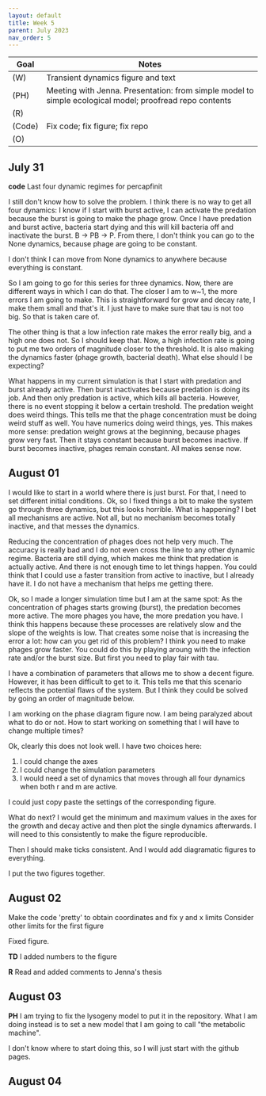 ```yaml
---
layout: default
title: Week 5
parent: July 2023
nav_order: 5
---
```


| Goal | Notes |                                                     
| ----------- | ----------- |                                        
|(W)|Transient dynamics figure and text|
|(PH)|Meeting with Jenna. Presentation: from simple model to simple ecological model; proofread repo contents|
|(R)||
|(Code)|Fix code; fix figure; fix repo|
|(O)| |


## July 31

**code** Last four dynamic regimes for percapfinit

I still don't know how to solve the problem.
I think there is no way to get all four dynamics: I know if I start with burst active, I can activate the predation because the burst is going to make the phage grow.
Once I have predation and burst active, bacteria start dying and this will kill bacteria off and inactivate the burst. B -> PB -> P.
From there, I don't think you can go to the None dynamics, because phage are going to be constant.

I don't think I can move from None dynamics to anywhere because everything is constant.

So I am going to go for this series for three dynamics. Now, there are different ways in which I can do that.
The closer I am to w~1, the more errors I am going to make. This is straightforward for grow and decay rate, I make them small and that's it. I just have to make sure that
tau is not too big. So that is taken care of.

The other thing is that a low infection rate makes the error really big, and a high one does not. So I should keep that. Now, a high infection rate is going to put me two orders of magnitude closer to the threshold. It is also making the dynamics faster (phage growth, bacterial death). What else should I be expecting?

What happens in my current simulation is that I start with predation and burst already active. Then burst inactivates because predation is doing its job. And then only predation is active, which kills all bacteria. However, there is no event stopping it below a certain treshold. The predation weight does weird things. This tells me that the phage concentration must be doing weird stuff as well. You have numerics doing weird things, yes.
This makes more sense: predation weight grows at the beginning, because phages grow very fast. Then it stays constant because burst becomes inactive. If burst becomes inactive, phages remain constant. All makes sense now.

## August 01

I would like to start in a world where there is just burst. For that, I need to set different initial conditions.
Ok, so I fixed things a bit to make the system go through three dynamics, but this looks horrible. What is happening? I bet all mechanisms are active. Not all, but no mechanism becomes totally inactive, and that messes the dynamics.

Reducing the concentration of phages does not help very much. The accuracy is really bad and I do not even cross the line to any other dynamic regime. Bacteria are still dying, which makes me think that predation is actually active. And there is not enough time to let things happen. You could think that I could use a faster transition from active to inactive, but I already have it. I do not have a mechanism that helps me getting there.

Ok, so I made a longer simulation time but I am at the same spot: As the concentration of phages starts growing (burst), the predation becomes more active. The more phages you have, the more predation you have. I think this happens because these processes are relatively slow and the slope of the weights is low. That creates some noise that is increasing the error a lot: how can you get rid of this problem? I think you need to make phages grow faster. You could do this by playing aroung with the infection rate and/or the burst size. But first you need to play fair with tau.

I have a combination of parameters that allows me to show a decent figure. However, it has been difficult to get to it. This tells me that this scenario reflects the potential flaws of the system. But I think they could be solved by going an order of magnitude below.

I am working on the phase diagram figure now. I am being paralyzed about what to do or not. How to start working on something that I will have to change multiple times?

Ok, clearly this does not look well. I have two choices here:
1. I could change the axes
2. I could change the simulation parameters
3. I would need a set of dynamics that moves through all four dynamics when both r and m are active.

I could just copy paste the settings of the corresponding figure.

What do next? I would get the minimum and maximum values in the axes for the growth and decay active and then plot the single dynamics afterwards. I will need to this consistently to make the figure reproducible.

Then I should make ticks consistent. And I would add diagramatic figures to everything.

I put the two figures together.

## August 02

Make the code 'pretty' to obtain coordinates and fix y and x limits
Consider other limits for the first figure

Fixed figure.

**TD** I added numbers to the figure

**R** Read and added comments to Jenna's thesis

## August 03

**PH** I am trying to fix the lysogeny model to put it in the repository.
What I am doing instead is to set a new model that I am going to call "the metabolic machine".

I don't know where to start doing this, so I will just start with the github pages.

## August 04


